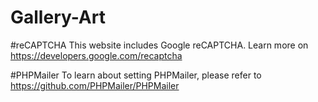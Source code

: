 # Gallery-Art
#reCAPTCHA
This website includes Google reCAPTCHA. Learn more on https://developers.google.com/recaptcha

#PHPMailer
To learn about setting PHPMailer, please refer to https://github.com/PHPMailer/PHPMailer 
